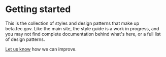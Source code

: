 # Getting started

This is the collection of styles and design patterns that make up beta.fec.gov. Like the main site, the style guide is a work in progress, and you may not find complete documentation behind what's here, or a full list of design patterns.

[Let us know](https://github.com/18f/fec-style/issues) how we can improve.

